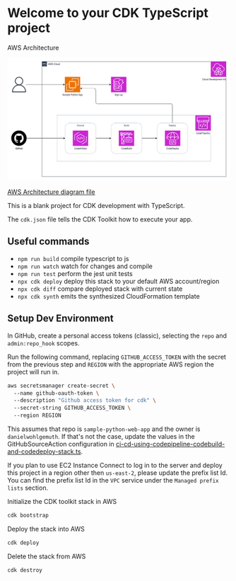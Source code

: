# Welcome to your CDK TypeScript project

AWS Architecture

![AWS Architecture](/2024/ci-cd-using-codepipeline-codebuild-and-codedeploy/assets/ci-cd-pipeline.png)

[AWS Architecture diagram file](https://app.diagrams.net/?title=ci-cd-pipeline#Uhttps%3A%2F%2Fraw.githubusercontent.com%2Fdanielwohlgemuth%2Fexperiments%2Frefs%2Fheads%2Fmain%2F2024%2Fci-cd-using-codepipeline-codebuild-and-codedeploy%2Fassets%2Fci-cd-pipeline.drawio)

This is a blank project for CDK development with TypeScript.

The `cdk.json` file tells the CDK Toolkit how to execute your app.

## Useful commands

* `npm run build`   compile typescript to js
* `npm run watch`   watch for changes and compile
* `npm run test`    perform the jest unit tests
* `npx cdk deploy`  deploy this stack to your default AWS account/region
* `npx cdk diff`    compare deployed stack with current state
* `npx cdk synth`   emits the synthesized CloudFormation template

## Setup Dev Environment

In GitHub, create a personal access tokens (classic), selecting the `repo` and `admin:repo_hook` scopes.

Run the following command, replacing `GITHUB_ACCESS_TOKEN` with the secret from the previous step and `REGION` with the appropriate AWS region the project will run in.

```bash
aws secretsmanager create-secret \ 
  --name github-oauth-token \ 
  --description "Github access token for cdk" \ 
  --secret-string GITHUB_ACCESS_TOKEN \ 
  --region REGION
```

This assumes that repo is `sample-python-web-app` and the owner is `danielwohlgemuth`. If that's not the case, update the values in the GitHubSourceAction configuration in [ci-cd-using-codepipeline-codebuild-and-codedeploy-stack.ts](/2024/ci-cd-using-codepipeline-codebuild-and-codedeploy/lib/ci-cd-using-codepipeline-codebuild-and-codedeploy-stack.ts).

If you plan to use EC2 Instance Connect to log in to the server and deploy this project in a region other then `us-east-2`, please update the prefix list Id. You can find the prefix list Id in the `VPC` service under the `Managed prefix lists` section.

Initialize the CDK toolkit stack in AWS

```bash
cdk bootstrap
````

Deploy the stack into AWS

```bash
cdk deploy
```

Delete the stack from AWS

```bash
cdk destroy
```